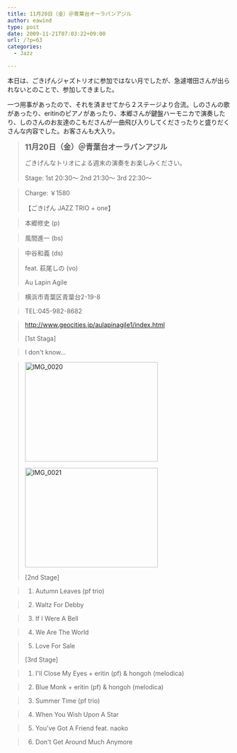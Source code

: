 ```yaml
---
title: 11月20日（金）＠青葉台オーラパンアジル
author: eawind
type: post
date: 2009-11-21T07:03:22+09:00
url: /?p=63
categories:
  - Jazz

---
```

本日は、ごきげんジャズトリオに参加ではない月でしたが、急遽増田さんが出られないとのことで、参加してきました。

一つ用事があったので、それを済ませてから２ステージより合流。しのさんの歌があったり、eritinのピアノがあったり、本郷さんが鍵盤ハーモニカで演奏したり、しのさんのお友達のこもださんが一曲飛び入りしてくださったりと盛りだくさんな内容でした。お客さんも大入り。

> **<big>11月20日（金）＠青葉台オーラパンアジル</big>**
> 
> ごきげんなトリオによる週末の演奏をお楽しみください。
> 
> Stage: 1st 20:30〜 2nd 21:30〜 3rd 22:30〜
  
> Charge: ￥1580
> 
> 【ごきげん JAZZ TRIO + one】
  
> 本郷修史 (p)
  
> 風間進一 (bs)
  
> 中谷和義 (ds)
> 
> feat. 萩尾しの (vo)
> 
> Au Lapin Agile
  
> 横浜市青葉区青葉台2-19-8
  
> TEL:045-982-8682
  
> http://www.geocities.jp/aulapinagile1/index.html
> 
> [1st Staga]
  
> I don't know&#8230;
  
> <span class="mt-enclosure mt-enclosure-image" style="display: inline;"><a href="/img/wp/2009/11/IMG_0020.jpg"><img class="alignnone size-medium wp-image-851" src="/img/wp/2009/11/IMG_0020.jpg" alt="IMG_0020" width="300" height="225" srcset="/img/wp/2009/11/IMG_0020.jpg 300w, /img/wp/2009/11/IMG_0020-1024x768.jpg 1024w" sizes="(max-width: 300px) 100vw, 300px" /></a></span>
> 
> <span class="mt-enclosure mt-enclosure-image" style="display: inline;"><a href="/img/wp/2009/11/IMG_0021.jpg"><img class="alignnone size-medium wp-image-852" src="/img/wp/2009/11/IMG_0021.jpg" alt="IMG_0021" width="300" height="225" srcset="/img/wp/2009/11/IMG_0021.jpg 300w, /img/wp/2009/11/IMG_0021-1024x768.jpg 1024w" sizes="(max-width: 300px) 100vw, 300px" /></a></span>
> 
> [2nd Stage]
  
> 1. Autumn Leaves (pf trio)
  
> 2. Waltz For Debby
  
> 3. If I Were A Bell
  
> 4. We Are The World
  
> 5. Love For Sale
> 
> [3rd Stage]
  
> 1. I'll Close My Eyes + eritin (pf) & hongoh (melodica)
  
> 2. Blue Monk + eritin (pf) & hongoh (melodica)
  
> 3. Summer Time (pf trio)
  
> 4. When You Wish Upon A Star
  
> 5. You've Got A Friend feat. naoko
  
> 6. Don't Get Around Much Anymore

